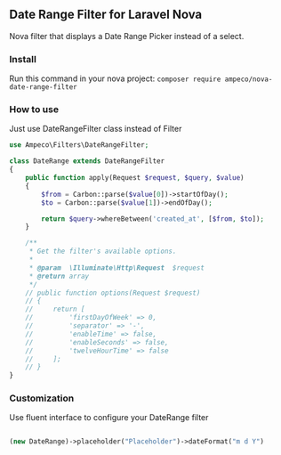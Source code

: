 ## Date Range Filter for Laravel Nova

Nova filter that displays a Date Range Picker instead of a select.

### Install

Run this command in your nova project:
`composer require ampeco/nova-date-range-filter`

### How to use

Just use DateRangeFilter class instead of Filter

```php
use Ampeco\Filters\DateRangeFilter;

class DateRange extends DateRangeFilter
{
    public function apply(Request $request, $query, $value)
    {
        $from = Carbon::parse($value[0])->startOfDay();
        $to = Carbon::parse($value[1])->endOfDay();

        return $query->whereBetween('created_at', [$from, $to]);
    }

    /**
     * Get the filter's available options.
     *
     * @param  \Illuminate\Http\Request  $request
     * @return array
     */
    // public function options(Request $request)
    // {
    //     return [
    //         'firstDayOfWeek' => 0,
    //         'separator' => '-',
    //         'enableTime' => false,
    //         'enableSeconds' => false,
    //         'twelveHourTime' => false
    //     ];
    // }
}
```

### Customization

Use fluent interface to configure your DateRange filter

```php

(new DateRange)->placeholder("Placeholder")->dateFormat("m d Y")

```
